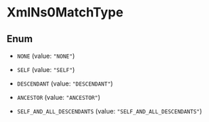 
# XmlNs0MatchType

## Enum


* `NONE` (value: `"NONE"`)

* `SELF` (value: `"SELF"`)

* `DESCENDANT` (value: `"DESCENDANT"`)

* `ANCESTOR` (value: `"ANCESTOR"`)

* `SELF_AND_ALL_DESCENDANTS` (value: `"SELF_AND_ALL_DESCENDANTS"`)



